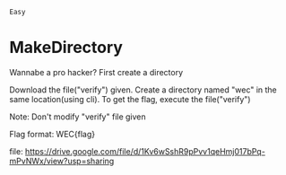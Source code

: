 `Easy`

# MakeDirectory

Wannabe a pro hacker? First create a directory

Download the file("verify") given. Create a directory named "wec" in the same location(using cli).
To get the flag, execute the file("verify")

Note: Don't modify "verify" file given

Flag format: WEC{flag}

file: https://drive.google.com/file/d/1Kv6wSshR9pPvv1qeHmj017bPq-mPvNWx/view?usp=sharing


